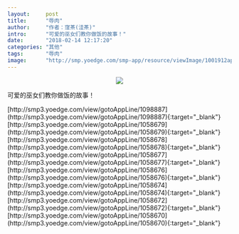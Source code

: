 ```yaml
---
layout:     post
title:      "辱肉"
author:     "作者：窪茶(洼茶)"
intro:      "可爱的巫女们教你做饭的故事！"
date:       "2018-02-14 12:17:20"
categories: "其他"
tags:       "辱肉"
image:      "http://smp.yoedge.com/smp-app/resource/viewImage/1001912appline.png"
---
```

<div style="text-align: center">
<p><img src="http://smp.yoedge.com/smp-app/resource/viewImage/1001912appline.png"/></p>
</div>
<p class="post-meta">
<span>可爱的巫女们教你做饭的故事！</span>
</p>
[http://smp3.yoedge.com/view/gotoAppLine/1098887](http://smp3.yoedge.com/view/gotoAppLine/1098887){:target="_blank"}
[http://smp3.yoedge.com/view/gotoAppLine/1058679](http://smp3.yoedge.com/view/gotoAppLine/1058679){:target="_blank"}
[http://smp3.yoedge.com/view/gotoAppLine/1058678](http://smp3.yoedge.com/view/gotoAppLine/1058678){:target="_blank"}
[http://smp3.yoedge.com/view/gotoAppLine/1058677](http://smp3.yoedge.com/view/gotoAppLine/1058677){:target="_blank"}
[http://smp3.yoedge.com/view/gotoAppLine/1058676](http://smp3.yoedge.com/view/gotoAppLine/1058676){:target="_blank"}
[http://smp3.yoedge.com/view/gotoAppLine/1058674](http://smp3.yoedge.com/view/gotoAppLine/1058674){:target="_blank"}
[http://smp3.yoedge.com/view/gotoAppLine/1058672](http://smp3.yoedge.com/view/gotoAppLine/1058672){:target="_blank"}
[http://smp3.yoedge.com/view/gotoAppLine/1058670](http://smp3.yoedge.com/view/gotoAppLine/1058670){:target="_blank"}


